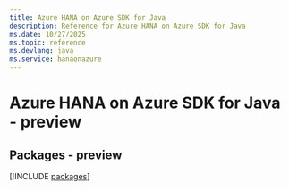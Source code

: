 ```yaml
---
title: Azure HANA on Azure SDK for Java
description: Reference for Azure HANA on Azure SDK for Java
ms.date: 10/27/2025
ms.topic: reference
ms.devlang: java
ms.service: hanaonazure
---
```

# Azure HANA on Azure SDK for Java - preview
## Packages - preview
[!INCLUDE [packages](hana-on-azure-index.md)]